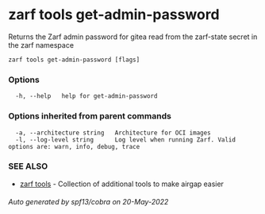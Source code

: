 # zarf tools get-admin-password

Returns the Zarf admin password for gitea read from the zarf-state secret in the zarf namespace

```
zarf tools get-admin-password [flags]
```

### Options

```
  -h, --help   help for get-admin-password
```

### Options inherited from parent commands

```
  -a, --architecture string   Architecture for OCI images
  -l, --log-level string      Log level when running Zarf. Valid options are: warn, info, debug, trace
```

### SEE ALSO

* [zarf tools](./index.md)	 - Collection of additional tools to make airgap easier

###### Auto generated by spf13/cobra on 20-May-2022
